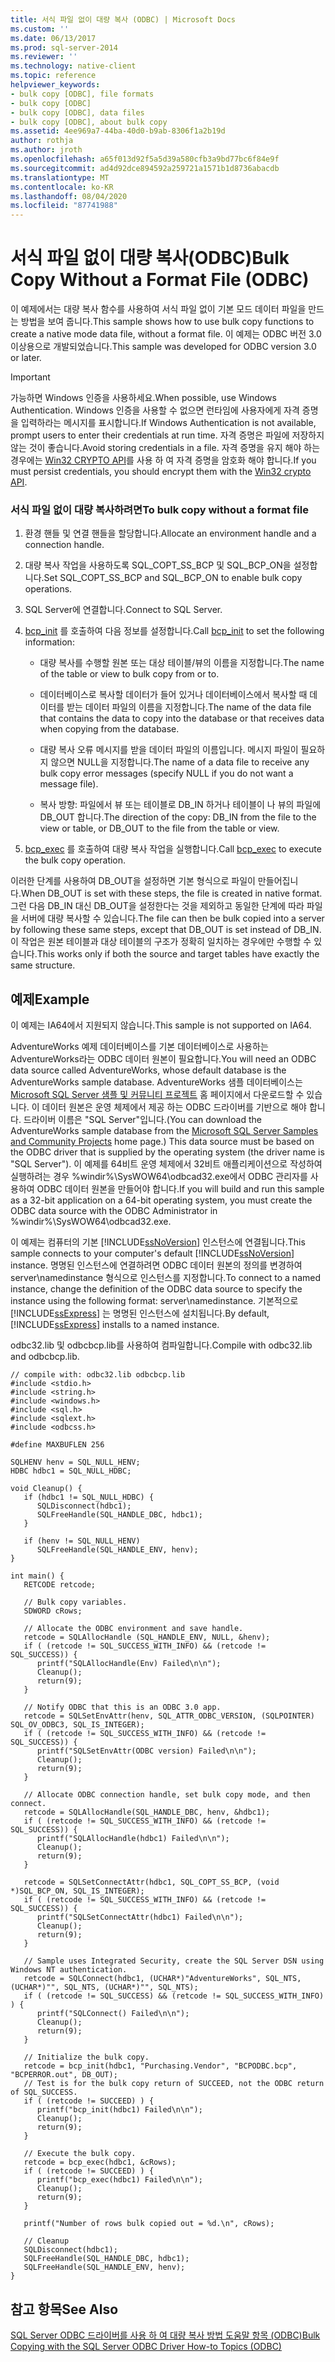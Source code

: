 ```yaml
---
title: 서식 파일 없이 대량 복사 (ODBC) | Microsoft Docs
ms.custom: ''
ms.date: 06/13/2017
ms.prod: sql-server-2014
ms.reviewer: ''
ms.technology: native-client
ms.topic: reference
helpviewer_keywords:
- bulk copy [ODBC], file formats
- bulk copy [ODBC]
- bulk copy [ODBC], data files
- bulk copy [ODBC], about bulk copy
ms.assetid: 4ee969a7-44ba-40d0-b9ab-8306f1a2b19d
author: rothja
ms.author: jroth
ms.openlocfilehash: a65f013d92f5a5d39a580cfb3a9bd77bc6f84e9f
ms.sourcegitcommit: ad4d92dce894592a259721a1571b1d8736abacdb
ms.translationtype: MT
ms.contentlocale: ko-KR
ms.lasthandoff: 08/04/2020
ms.locfileid: "87741988"
---
```

# <a name="bulk-copy-without-a-format-file-odbc"></a><span data-ttu-id="46171-102">서식 파일 없이 대량 복사(ODBC)</span><span class="sxs-lookup"><span data-stu-id="46171-102">Bulk Copy Without a Format File (ODBC)</span></span>
  <span data-ttu-id="46171-103">이 예제에서는 대량 복사 함수를 사용하여 서식 파일 없이 기본 모드 데이터 파일을 만드는 방법을 보여 줍니다.</span><span class="sxs-lookup"><span data-stu-id="46171-103">This sample shows how to use bulk copy functions to create a native mode data file, without a format file.</span></span> <span data-ttu-id="46171-104">이 예제는 ODBC 버전 3.0 이상용으로 개발되었습니다.</span><span class="sxs-lookup"><span data-stu-id="46171-104">This sample was developed for ODBC version 3.0 or later.</span></span>  
  
> [!IMPORTANT]  
>  <span data-ttu-id="46171-105">가능하면 Windows 인증을 사용하세요.</span><span class="sxs-lookup"><span data-stu-id="46171-105">When possible, use Windows Authentication.</span></span> <span data-ttu-id="46171-106">Windows 인증을 사용할 수 없으면 런타임에 사용자에게 자격 증명을 입력하라는 메시지를 표시합니다.</span><span class="sxs-lookup"><span data-stu-id="46171-106">If Windows Authentication is not available, prompt users to enter their credentials at run time.</span></span> <span data-ttu-id="46171-107">자격 증명은 파일에 저장하지 않는 것이 좋습니다.</span><span class="sxs-lookup"><span data-stu-id="46171-107">Avoid storing credentials in a file.</span></span> <span data-ttu-id="46171-108">자격 증명을 유지 해야 하는 경우에는 [Win32 CRYPTO API](https://go.microsoft.com/fwlink/?LinkId=64532)를 사용 하 여 자격 증명을 암호화 해야 합니다.</span><span class="sxs-lookup"><span data-stu-id="46171-108">If you must persist credentials, you should encrypt them with the [Win32 crypto API](https://go.microsoft.com/fwlink/?LinkId=64532).</span></span>  
  
### <a name="to-bulk-copy-without-a-format-file"></a><span data-ttu-id="46171-109">서식 파일 없이 대량 복사하려면</span><span class="sxs-lookup"><span data-stu-id="46171-109">To bulk copy without a format file</span></span>  
  
1.  <span data-ttu-id="46171-110">환경 핸들 및 연결 핸들을 할당합니다.</span><span class="sxs-lookup"><span data-stu-id="46171-110">Allocate an environment handle and a connection handle.</span></span>  
  
2.  <span data-ttu-id="46171-111">대량 복사 작업을 사용하도록 SQL_COPT_SS_BCP 및 SQL_BCP_ON을 설정합니다.</span><span class="sxs-lookup"><span data-stu-id="46171-111">Set SQL_COPT_SS_BCP and SQL_BCP_ON to enable bulk copy operations.</span></span>  
  
3.  <span data-ttu-id="46171-112">SQL Server에 연결합니다.</span><span class="sxs-lookup"><span data-stu-id="46171-112">Connect to SQL Server.</span></span>  
  
4.  <span data-ttu-id="46171-113">[bcp_init](../../native-client-odbc-extensions-bulk-copy-functions/bcp-init.md) 를 호출하여 다음 정보를 설정합니다.</span><span class="sxs-lookup"><span data-stu-id="46171-113">Call [bcp_init](../../native-client-odbc-extensions-bulk-copy-functions/bcp-init.md) to set the following information:</span></span>  
  
    -   <span data-ttu-id="46171-114">대량 복사를 수행할 원본 또는 대상 테이블/뷰의 이름을 지정합니다.</span><span class="sxs-lookup"><span data-stu-id="46171-114">The name of the table or view to bulk copy from or to.</span></span>  
  
    -   <span data-ttu-id="46171-115">데이터베이스로 복사할 데이터가 들어 있거나 데이터베이스에서 복사할 때 데이터를 받는 데이터 파일의 이름을 지정합니다.</span><span class="sxs-lookup"><span data-stu-id="46171-115">The name of the data file that contains the data to copy into the database or that receives data when copying from the database.</span></span>  
  
    -   <span data-ttu-id="46171-116">대량 복사 오류 메시지를 받을 데이터 파일의 이름입니다. 메시지 파일이 필요하지 않으면 NULL을 지정합니다.</span><span class="sxs-lookup"><span data-stu-id="46171-116">The name of a data file to receive any bulk copy error messages (specify NULL if you do not want a message file).</span></span>  
  
    -   <span data-ttu-id="46171-117">복사 방향: 파일에서 뷰 또는 테이블로 DB_IN 하거나 테이블이 나 뷰의 파일에 DB_OUT 합니다.</span><span class="sxs-lookup"><span data-stu-id="46171-117">The direction of the copy: DB_IN from the file to the view or table, or DB_OUT to the file from the table or view.</span></span>  
  
5.  <span data-ttu-id="46171-118">[bcp_exec](../../native-client-odbc-extensions-bulk-copy-functions/bcp-exec.md) 를 호출하여 대량 복사 작업을 실행합니다.</span><span class="sxs-lookup"><span data-stu-id="46171-118">Call [bcp_exec](../../native-client-odbc-extensions-bulk-copy-functions/bcp-exec.md) to execute the bulk copy operation.</span></span>  
  
 <span data-ttu-id="46171-119">이러한 단계를 사용하여 DB_OUT을 설정하면 기본 형식으로 파일이 만들어집니다.</span><span class="sxs-lookup"><span data-stu-id="46171-119">When DB_OUT is set with these steps, the file is created in native format.</span></span> <span data-ttu-id="46171-120">그런 다음 DB_IN 대신 DB_OUT을 설정한다는 것을 제외하고 동일한 단계에 따라 파일을 서버에 대량 복사할 수 있습니다.</span><span class="sxs-lookup"><span data-stu-id="46171-120">The file can then be bulk copied into a server by following these same steps, except that DB_OUT is set instead of DB_IN.</span></span> <span data-ttu-id="46171-121">이 작업은 원본 테이블과 대상 테이블의 구조가 정확히 일치하는 경우에만 수행할 수 있습니다.</span><span class="sxs-lookup"><span data-stu-id="46171-121">This works only if both the source and target tables have exactly the same structure.</span></span>  
  
## <a name="example"></a><span data-ttu-id="46171-122">예제</span><span class="sxs-lookup"><span data-stu-id="46171-122">Example</span></span>  
 <span data-ttu-id="46171-123">이 예제는 IA64에서 지원되지 않습니다.</span><span class="sxs-lookup"><span data-stu-id="46171-123">This sample is not supported on IA64.</span></span>  
  
 <span data-ttu-id="46171-124">AdventureWorks 예제 데이터베이스를 기본 데이터베이스로 사용하는 AdventureWorks라는 ODBC 데이터 원본이 필요합니다.</span><span class="sxs-lookup"><span data-stu-id="46171-124">You will need an ODBC data source called AdventureWorks, whose default database is the AdventureWorks sample database.</span></span> <span data-ttu-id="46171-125">AdventureWorks 샘플 데이터베이스는 [Microsoft SQL Server 샘플 및 커뮤니티 프로젝트](https://go.microsoft.com/fwlink/?LinkID=85384) 홈 페이지에서 다운로드할 수 있습니다. 이 데이터 원본은 운영 체제에서 제공 하는 ODBC 드라이버를 기반으로 해야 합니다. 드라이버 이름은 "SQL Server"입니다.</span><span class="sxs-lookup"><span data-stu-id="46171-125">(You can download the AdventureWorks sample database from the [Microsoft SQL Server Samples and Community Projects](https://go.microsoft.com/fwlink/?LinkID=85384) home page.) This data source must be based on the ODBC driver that is supplied by the operating system (the driver name is "SQL Server").</span></span> <span data-ttu-id="46171-126">이 예제를 64비트 운영 체제에서 32비트 애플리케이션으로 작성하여 실행하려는 경우 %windir%\SysWOW64\odbcad32.exe에서 ODBC 관리자를 사용하여 ODBC 데이터 원본을 만들어야 합니다.</span><span class="sxs-lookup"><span data-stu-id="46171-126">If you will build and run this sample as a 32-bit application on a 64-bit operating system, you must create the ODBC data source with the ODBC Administrator in %windir%\SysWOW64\odbcad32.exe.</span></span>  
  
 <span data-ttu-id="46171-127">이 예제는 컴퓨터의 기본 [!INCLUDE[ssNoVersion](../../../includes/ssnoversion-md.md)] 인스턴스에 연결됩니다.</span><span class="sxs-lookup"><span data-stu-id="46171-127">This sample connects to your computer's default [!INCLUDE[ssNoVersion](../../../includes/ssnoversion-md.md)] instance.</span></span> <span data-ttu-id="46171-128">명명된 인스턴스에 연결하려면 ODBC 데이터 원본의 정의를 변경하여 server\namedinstance 형식으로 인스턴스를 지정합니다.</span><span class="sxs-lookup"><span data-stu-id="46171-128">To connect to a named instance, change the definition of the ODBC data source to specify the instance using the following format: server\namedinstance.</span></span> <span data-ttu-id="46171-129">기본적으로 [!INCLUDE[ssExpress](../../../includes/ssexpress-md.md)] 는 명명된 인스턴스에 설치됩니다.</span><span class="sxs-lookup"><span data-stu-id="46171-129">By default, [!INCLUDE[ssExpress](../../../includes/ssexpress-md.md)] installs to a named instance.</span></span>  
  
 <span data-ttu-id="46171-130">odbc32.lib 및 odbcbcp.lib를 사용하여 컴파일합니다.</span><span class="sxs-lookup"><span data-stu-id="46171-130">Compile with odbc32.lib and odbcbcp.lib.</span></span>  
  
```  
// compile with: odbc32.lib odbcbcp.lib  
#include <stdio.h>  
#include <string.h>  
#include <windows.h>  
#include <sql.h>  
#include <sqlext.h>  
#include <odbcss.h>  
  
#define MAXBUFLEN 256  
  
SQLHENV henv = SQL_NULL_HENV;  
HDBC hdbc1 = SQL_NULL_HDBC;  
  
void Cleanup() {  
   if (hdbc1 != SQL_NULL_HDBC) {  
      SQLDisconnect(hdbc1);  
      SQLFreeHandle(SQL_HANDLE_DBC, hdbc1);  
   }  
  
   if (henv != SQL_NULL_HENV)  
      SQLFreeHandle(SQL_HANDLE_ENV, henv);  
}  
  
int main() {  
   RETCODE retcode;  
  
   // Bulk copy variables.  
   SDWORD cRows;  
  
   // Allocate the ODBC environment and save handle.  
   retcode = SQLAllocHandle (SQL_HANDLE_ENV, NULL, &henv);  
   if ( (retcode != SQL_SUCCESS_WITH_INFO) && (retcode != SQL_SUCCESS)) {  
      printf("SQLAllocHandle(Env) Failed\n\n");  
      Cleanup();  
      return(9);  
   }  
  
   // Notify ODBC that this is an ODBC 3.0 app.  
   retcode = SQLSetEnvAttr(henv, SQL_ATTR_ODBC_VERSION, (SQLPOINTER) SQL_OV_ODBC3, SQL_IS_INTEGER);  
   if ( (retcode != SQL_SUCCESS_WITH_INFO) && (retcode != SQL_SUCCESS)) {  
      printf("SQLSetEnvAttr(ODBC version) Failed\n\n");  
      Cleanup();  
      return(9);      
   }  
  
   // Allocate ODBC connection handle, set bulk copy mode, and then connect.  
   retcode = SQLAllocHandle(SQL_HANDLE_DBC, henv, &hdbc1);  
   if ( (retcode != SQL_SUCCESS_WITH_INFO) && (retcode != SQL_SUCCESS)) {  
      printf("SQLAllocHandle(hdbc1) Failed\n\n");  
      Cleanup();  
      return(9);  
   }  
  
   retcode = SQLSetConnectAttr(hdbc1, SQL_COPT_SS_BCP, (void *)SQL_BCP_ON, SQL_IS_INTEGER);  
   if ( (retcode != SQL_SUCCESS_WITH_INFO) && (retcode != SQL_SUCCESS)) {  
      printf("SQLSetConnectAttr(hdbc1) Failed\n\n");  
      Cleanup();  
      return(9);  
   }  
  
   // Sample uses Integrated Security, create the SQL Server DSN using Windows NT authentication.   
   retcode = SQLConnect(hdbc1, (UCHAR*)"AdventureWorks", SQL_NTS, (UCHAR*)"", SQL_NTS, (UCHAR*)"", SQL_NTS);  
   if ( (retcode != SQL_SUCCESS) && (retcode != SQL_SUCCESS_WITH_INFO) ) {  
      printf("SQLConnect() Failed\n\n");  
      Cleanup();  
      return(9);  
   }  
  
   // Initialize the bulk copy.  
   retcode = bcp_init(hdbc1, "Purchasing.Vendor", "BCPODBC.bcp", "BCPERROR.out", DB_OUT);  
   // Test is for the bulk copy return of SUCCEED, not the ODBC return of SQL_SUCCESS.  
   if ( (retcode != SUCCEED) ) {  
      printf("bcp_init(hdbc1) Failed\n\n");  
      Cleanup();  
      return(9);  
   }  
  
   // Execute the bulk copy.  
   retcode = bcp_exec(hdbc1, &cRows);  
   if ( (retcode != SUCCEED) ) {  
      printf("bcp_exec(hdbc1) Failed\n\n");  
      Cleanup();  
      return(9);  
   }  
  
   printf("Number of rows bulk copied out = %d.\n", cRows);  
  
   // Cleanup  
   SQLDisconnect(hdbc1);  
   SQLFreeHandle(SQL_HANDLE_DBC, hdbc1);  
   SQLFreeHandle(SQL_HANDLE_ENV, henv);  
}  
```  
  
## <a name="see-also"></a><span data-ttu-id="46171-131">참고 항목</span><span class="sxs-lookup"><span data-stu-id="46171-131">See Also</span></span>  
 [<span data-ttu-id="46171-132">SQL Server ODBC 드라이버를 사용 하 여 대량 복사 방법 도움말 항목 &#40;ODBC&#41;</span><span class="sxs-lookup"><span data-stu-id="46171-132">Bulk Copying with the SQL Server ODBC Driver How-to Topics &#40;ODBC&#41;</span></span>](bulk-copying-with-the-sql-server-odbc-driver-how-to-topics-odbc.md)  
  
  
